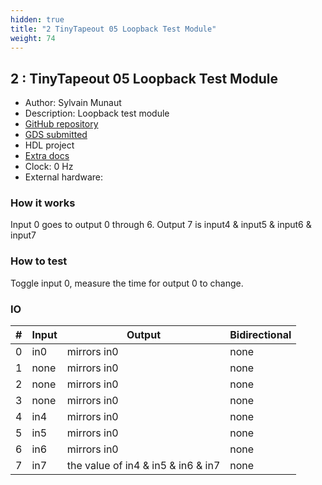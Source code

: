 ```yaml
---
hidden: true
title: "2 TinyTapeout 05 Loopback Test Module"
weight: 74
---
```


## 2 : TinyTapeout 05 Loopback Test Module

* Author: Sylvain Munaut
* Description: Loopback test module
* [GitHub repository](https://github.com/TinyTapeout/tt05-loopback)
* [GDS submitted](https://github.com/TinyTapeout/tt05-loopback/actions/runs/6500278291)
* HDL project
* [Extra docs]()
* Clock: 0 Hz
* External hardware: 



### How it works

Input 0 goes to output 0 through 6.
Output 7 is input4 & input5 & input6 & input7


### How to test

Toggle input 0, measure the time for output 0 to change.


### IO

| # | Input        | Output       | Bidirectional      |
|---|--------------|--------------| -------------------|
| 0 | in0  | mirrors in0 | none |
| 1 | none  | mirrors in0 | none |
| 2 | none  | mirrors in0 | none |
| 3 | none  | mirrors in0 | none |
| 4 | in4  | mirrors in0 | none |
| 5 | in5  | mirrors in0 | none |
| 6 | in6  | mirrors in0 | none |
| 7 | in7  | the value of in4 & in5 & in6 & in7 | none |
